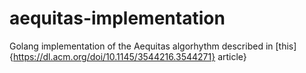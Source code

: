 # aequitas-implementation
Golang implementation of the Aequitas algorhythm described in [this]{https://dl.acm.org/doi/10.1145/3544216.3544271} article}
